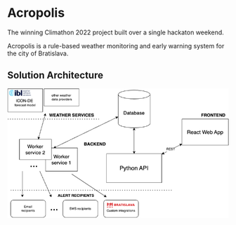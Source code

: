 
# Acropolis

The winning Climathon 2022 project built over a single hackaton weekend.

Acropolis is a rule-based weather monitoring and early warning system for the city of Bratislava.

## Solution Architecture

![architecture](architecture.drawio.png)

